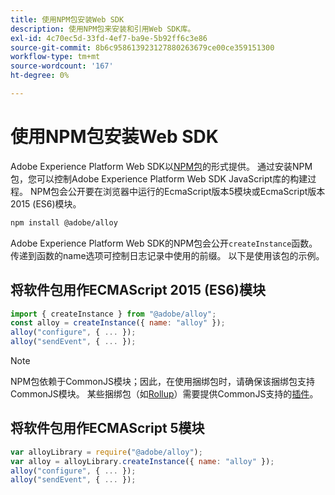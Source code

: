 ```yaml
---
title: 使用NPM包安装Web SDK
description: 使用NPM包来安装和引用Web SDK库。
exl-id: 4c70ec5d-33fd-4ef7-ba9e-5b92ff6c3e86
source-git-commit: 8b6c958613923127880263679ce00ce359151300
workflow-type: tm+mt
source-wordcount: '167'
ht-degree: 0%

---
```


# 使用NPM包安装Web SDK

Adobe Experience Platform Web SDK以[NPM包](https://www.npmjs.com)的形式提供。 通过安装NPM包，您可以控制Adobe Experience Platform Web SDK JavaScript库的构建过程。 NPM包会公开要在浏览器中运行的EcmaScript版本5模块或EcmaScript版本2015 (ES6)模块。

```bash
npm install @adobe/alloy
```

Adobe Experience Platform Web SDK的NPM包会公开`createInstance`函数。 传递到函数的name选项可控制日志记录中使用的前缀。 以下是使用该包的示例。

## 将软件包用作ECMAScript 2015 (ES6)模块

```js
import { createInstance } from "@adobe/alloy";
const alloy = createInstance({ name: "alloy" });
alloy("configure", { ... });
alloy("sendEvent", { ... });
```

>[!NOTE]
>
>NPM包依赖于CommonJS模块；因此，在使用捆绑包时，请确保该捆绑包支持CommonJS模块。 某些捆绑包（如[Rollup](https://rollupjs.org)）需要提供CommonJS支持的[插件](https://www.npmjs.com/package/@rollup/plugin-commonjs)。

## 将软件包用作ECMAScript 5模块

```js
var alloyLibrary = require("@adobe/alloy");
var alloy = alloyLibrary.createInstance({ name: "alloy" });
alloy("configure", { ... });
alloy("sendEvent", { ... });
```
